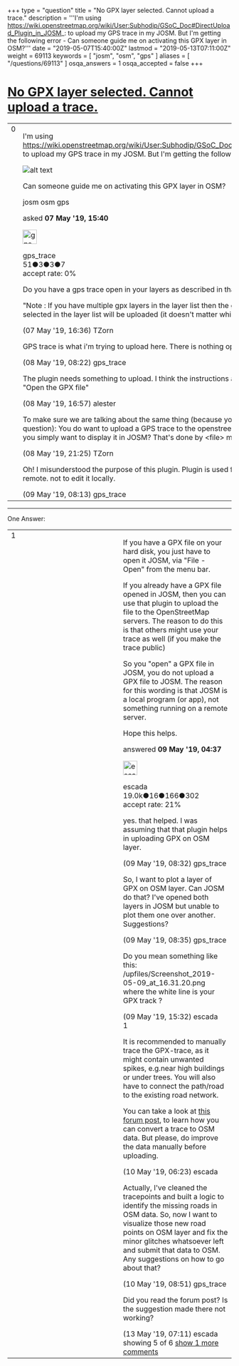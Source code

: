 +++
type = "question"
title = "No GPX layer selected. Cannot upload a trace."
description = '''I&#x27;m using https://wiki.openstreetmap.org/wiki/User:Subhodip/GSoC_Doc#DirectUpload_Plugin_in_JOSM_: to upload my GPS trace in my JOSM. But I&#x27;m getting the following error -   Can someone guide me on activating this GPX layer in OSM?'''
date = "2019-05-07T15:40:00Z"
lastmod = "2019-05-13T07:11:00Z"
weight = 69113
keywords = [ "josm", "osm", "gps" ]
aliases = [ "/questions/69113" ]
osqa_answers = 1
osqa_accepted = false
+++

<div class="headNormal">

# [No GPX layer selected. Cannot upload a trace.](/questions/69113/no-gpx-layer-selected-cannot-upload-a-trace)

</div>

<div id="main-body">

<div id="askform">

<table id="question-table" style="width:100%;">
<colgroup>
<col style="width: 50%" />
<col style="width: 50%" />
</colgroup>
<tbody>
<tr>
<td style="width: 30px; vertical-align: top"><div class="vote-buttons">
<span id="post-69113-upvote" class="ajax-command post-vote up" rel="nofollow" title="I like this post (click again to cancel)"> </span>
<div id="post-69113-score" class="post-score" title="current number of votes">
0
</div>
<span id="post-69113-downvote" class="ajax-command post-vote down" rel="nofollow" title="I dont like this post (click again to cancel)"> </span> <span id="favorite-mark" class="ajax-command favorite-mark" rel="nofollow" title="mark/unmark this question as favorite (click again to cancel)"> </span>
<div id="favorite-count" class="favorite-count">
&#10;</div>
</div></td>
<td><div id="item-right">
<div class="question-body">
<p>I'm using <a href="https://wiki.openstreetmap.org/wiki/User:Subhodip/GSoC_Doc#DirectUpload_Plugin_in_JOSM_:">https://wiki.openstreetmap.org/wiki/User:Subhodip/GSoC_Doc#DirectUpload_Plugin_in_JOSM_:</a> to upload my GPS trace in my JOSM. But I'm getting the following error -</p>
<p><img src="/upfiles/Screen_Shot_2019-05-07_at_19.22.20.png" alt="alt text" /></p>
<p>Can someone guide me on activating this GPX layer in OSM?</p>
</div>
<div id="question-tags" class="tags-container tags">
<span class="post-tag tag-link-josm" rel="tag" title="see questions tagged &#39;josm&#39;">josm</span> <span class="post-tag tag-link-osm" rel="tag" title="see questions tagged &#39;osm&#39;">osm</span> <span class="post-tag tag-link-gps" rel="tag" title="see questions tagged &#39;gps&#39;">gps</span>
</div>
<div id="question-controls" class="post-controls">
&#10;</div>
<div class="post-update-info-container">
<div class="post-update-info post-update-info-user">
<p>asked <strong>07 May '19, 15:40</strong></p>
<img src="https://secure.gravatar.com/avatar/84c7c2db2575ea0c03871de1eaadc8e4?s=32&amp;d=identicon&amp;r=g" class="gravatar" width="32" height="32" alt="gps_trace&#39;s gravatar image" />
<p><span>gps_trace</span><br />
<span class="score" title="51 reputation points">51</span><span title="3 badges"><span class="badge1">●</span><span class="badgecount">3</span></span><span title="3 badges"><span class="silver">●</span><span class="badgecount">3</span></span><span title="7 badges"><span class="bronze">●</span><span class="badgecount">7</span></span><br />
<span class="accept_rate" title="Rate of the user&#39;s accepted answers">accept rate:</span> <span title="gps_trace has no accepted answers">0%</span></p>
</img>
</div>
</div>
<div id="comments-container-69113" class="comments-container">
<span id="69114"></span>
<div id="comment-69114" class="comment">
<div id="post-69114-score" class="comment-score">
&#10;</div>
<div class="comment-text">
<p>Do you have a gps trace open in your layers as described in that linked wiki page:</p>
<p>"Note : If you have multiple gpx layers in the layer list then the gpx layer which is currently selected in the layer list will be uploaded (it doesn't matter which one is the active layer)."</p>
</div>
<div id="comment-69114-info" class="comment-info">
<span class="comment-age">(07 May '19, 16:36)</span> <span class="comment-user userinfo">TZorn</span>
</div>
</div>
<span id="69121"></span>
<div id="comment-69121" class="comment">
<div id="post-69121-score" class="comment-score">
&#10;</div>
<div class="comment-text">
<p>GPS trace is what i'm trying to upload here. There is nothing open in the background.</p>
</div>
<div id="comment-69121-info" class="comment-info">
<span class="comment-age">(08 May '19, 08:22)</span> <span class="comment-user userinfo">gps_trace</span>
</div>
</div>
<span id="69132"></span>
<div id="comment-69132" class="comment">
<div id="post-69132-score" class="comment-score">
&#10;</div>
<div class="comment-text">
<p>The plugin needs something to upload. I think the instructions are missing a critical first step: "Open the GPX file"</p>
</div>
<div id="comment-69132-info" class="comment-info">
<span class="comment-age">(08 May '19, 16:57)</span> <span class="comment-user userinfo">alester</span>
</div>
</div>
<span id="69133"></span>
<div id="comment-69133" class="comment">
<div id="post-69133-score" class="comment-score">
&#10;</div>
<div class="comment-text">
<p>To make sure we are talking about the same thing (because you did not really answer to my question): You do want to upload a GPS trace to the openstreetmap server, don't you? Or do you simply want to display it in JOSM? That's done by &lt;file&gt; menu - &lt;open&gt;.</p>
</div>
<div id="comment-69133-info" class="comment-info">
<span class="comment-age">(08 May '19, 21:25)</span> <span class="comment-user userinfo">TZorn</span>
</div>
</div>
<span id="69136"></span>
<div id="comment-69136" class="comment">
<div id="post-69136-score" class="comment-score">
&#10;</div>
<div class="comment-text">
<p>Oh! I misunderstood the purpose of this plugin. Plugin is used for uploading GPS trace to OSM remote. not to edit it locally.</p>
</div>
<div id="comment-69136-info" class="comment-info">
<span class="comment-age">(09 May '19, 08:13)</span> <span class="comment-user userinfo">gps_trace</span>
</div>
</div>
</div>
<div id="comment-tools-69113" class="comment-tools">
&#10;</div>
<div class="clear">
&#10;</div>
<div id="comment-69113-form-container" class="comment-form-container">
&#10;</div>
<div class="clear">
&#10;</div>
</div></td>
</tr>
</tbody>
</table>

------------------------------------------------------------------------

<div class="tabBar">

<span id="sort-top"></span>

<div class="headQuestions">

One Answer:

</div>

</div>

<span id="69135"></span>

<div id="answer-container-69135" class="answer">

<table style="width:100%;">
<colgroup>
<col style="width: 50%" />
<col style="width: 50%" />
</colgroup>
<tbody>
<tr>
<td style="width: 30px; vertical-align: top"><div class="vote-buttons">
<span id="post-69135-upvote" class="ajax-command post-vote up" rel="nofollow" title="I like this post (click again to cancel)"> </span>
<div id="post-69135-score" class="post-score" title="current number of votes">
1
</div>
<span id="post-69135-downvote" class="ajax-command post-vote down" rel="nofollow" title="I dont like this post (click again to cancel)"> </span>
</div></td>
<td><div class="item-right">
<div class="answer-body">
<p>If you have a GPX file on your hard disk, you just have to open it JOSM, via "File - Open" from the menu bar.</p>
<p>If you already have a GPX file opened in JOSM, then you can use that plugin to upload the file to the OpenStreetMap servers. The reason to do this is that others might use your trace as well (if you make the trace public)</p>
<p>So you "open" a GPX file in JOSM, you do not upload a GPX file to JOSM. The reason for this wording is that JOSM is a local program (or app), not something running on a remote server.</p>
<p>Hope this helps.</p>
</div>
<div class="answer-controls post-controls">
&#10;</div>
<div class="post-update-info-container">
<div class="post-update-info post-update-info-user">
<p>answered <strong>09 May '19, 04:37</strong></p>
<img src="https://secure.gravatar.com/avatar/813a136afe7d4c95fd5bccdd78705e0e?s=32&amp;d=identicon&amp;r=g" class="gravatar" width="32" height="32" alt="escada&#39;s gravatar image" />
<p><span>escada</span><br />
<span class="score" title="19043 reputation points"><span>19.0k</span></span><span title="16 badges"><span class="badge1">●</span><span class="badgecount">16</span></span><span title="166 badges"><span class="silver">●</span><span class="badgecount">166</span></span><span title="302 badges"><span class="bronze">●</span><span class="badgecount">302</span></span><br />
<span class="accept_rate" title="Rate of the user&#39;s accepted answers">accept rate:</span> <span title="escada has 97 accepted answers">21%</span></p>
</div>
</div>
<div id="comments-container-69135" class="comments-container">
<span id="69137"></span>
<div id="comment-69137" class="comment">
<div id="post-69137-score" class="comment-score">
&#10;</div>
<div class="comment-text">
<p>yes. that helped. I was assuming that that plugin helps in uploading GPX on OSM layer.</p>
</div>
<div id="comment-69137-info" class="comment-info">
<span class="comment-age">(09 May '19, 08:32)</span> <span class="comment-user userinfo">gps_trace</span>
</div>
</div>
<span id="69138"></span>
<div id="comment-69138" class="comment">
<div id="post-69138-score" class="comment-score">
&#10;</div>
<div class="comment-text">
<p>So, I want to plot a layer of GPX on OSM layer. Can JOSM do that? I've opened both layers in JOSM but unable to plot them one over another. Suggestions?</p>
</div>
<div id="comment-69138-info" class="comment-info">
<span class="comment-age">(09 May '19, 08:35)</span> <span class="comment-user userinfo">gps_trace</span>
</div>
</div>
<span id="69142"></span>
<div id="comment-69142" class="comment">
<div id="post-69142-score" class="comment-score">
&#10;</div>
<div class="comment-text">
<p>Do you mean something like this: <span>/upfiles/Screenshot_2019-05-09_at_16.31.20.png</span> where the white line is your GPX track ?</p>
</div>
<div id="comment-69142-info" class="comment-info">
<span class="comment-age">(09 May '19, 15:32)</span> <span class="comment-user userinfo">escada</span>
</div>
</div>
<span id="69150"></span>
<div id="comment-69150" class="comment">
<div id="post-69150-score" class="comment-score">
1
</div>
<div class="comment-text">
<p>It is recommended to manually trace the GPX-trace, as it might contain unwanted spikes, e.g.near high buildings or under trees. You will also have to connect the path/road to the existing road network.</p>
<p>You can take a look at <a href="https://forum.openstreetmap.org/viewtopic.php?id=58749">this forum post</a>, to learn how you can convert a trace to OSM data. But please, do improve the data manually before uploading.</p>
</div>
<div id="comment-69150-info" class="comment-info">
<span class="comment-age">(10 May '19, 06:23)</span> <span class="comment-user userinfo">escada</span>
</div>
</div>
<span id="69152"></span>
<div id="comment-69152" class="comment">
<div id="post-69152-score" class="comment-score">
&#10;</div>
<div class="comment-text">
<p>Actually, I've cleaned the tracepoints and built a logic to identify the missing roads in OSM data. So, now I want to visualize those new road points on OSM layer and fix the minor glitches whatsoever left and submit that data to OSM. Any suggestions on how to go about that?</p>
</div>
<div id="comment-69152-info" class="comment-info">
<span class="comment-age">(10 May '19, 08:51)</span> <span class="comment-user userinfo">gps_trace</span>
</div>
</div>
<span id="69167"></span>
<div id="comment-69167" class="comment not_top_scorer">
<div id="post-69167-score" class="comment-score">
&#10;</div>
<div class="comment-text">
<p>Did you read the forum post? Is the suggestion made there not working?</p>
</div>
<div id="comment-69167-info" class="comment-info">
<span class="comment-age">(13 May '19, 07:11)</span> <span class="comment-user userinfo">escada</span>
</div>
</div>
</div>
<div id="comment-tools-69135" class="comment-tools">
<span class="comments-showing"> showing 5 of 6 </span> <a href="#" class="show-all-comments-link">show 1 more comments</a>
</div>
<div class="clear">
&#10;</div>
<div id="comment-69135-form-container" class="comment-form-container">
&#10;</div>
<div class="clear">
&#10;</div>
</div></td>
</tr>
</tbody>
</table>

</div>

<div class="paginator-container-left">

</div>

</div>

</div>

